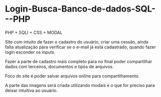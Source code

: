 # Login-Busca-Banco-de-dados-SQL---PHP
PHP + SQLI + CSS + MODAL 

Site com intuito de fazer o cadastro do usuário, criar uma cessão, ainda falta atualização para verificar se o e-mail 
já está cadastrado, quando fazer login esconder os inputs.

Fazer a parte de cadastro mais completo para no final poder compartilhar dados com terceiros, documentos e tipos de arquivos. 


Foco do site é poder salvar arquivos online para compartilhamento. 

A parte das imagens será criada utilizando modais e o que for preciso para deixar intuitiva ao usuário.
